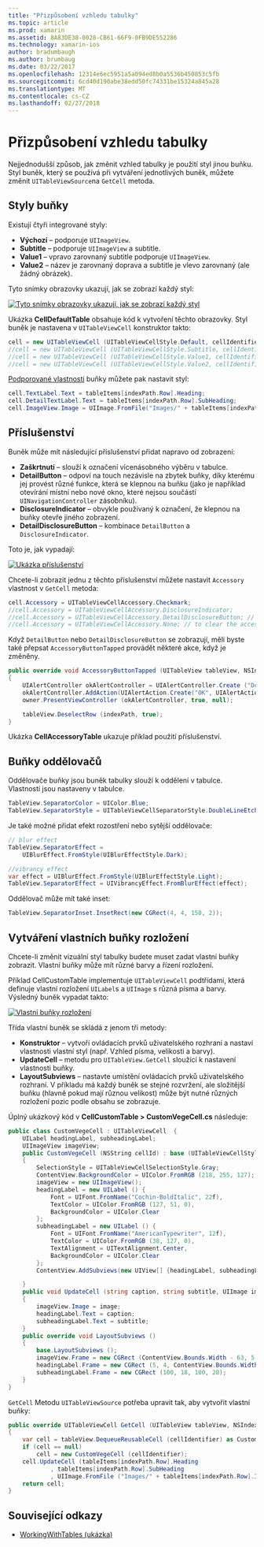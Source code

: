 ```yaml
---
title: "Přizpůsobení vzhledu tabulky"
ms.topic: article
ms.prod: xamarin
ms.assetid: 8A83DE38-0028-CB61-66F9-0FB9DE552286
ms.technology: xamarin-ios
author: bradumbaugh
ms.author: brumbaug
ms.date: 03/22/2017
ms.openlocfilehash: 12314e6ec5951a5a094ed8b0a5536b450853c5fb
ms.sourcegitcommit: 6cd40d190abe38edd50fc74331be15324a845a28
ms.translationtype: MT
ms.contentlocale: cs-CZ
ms.lasthandoff: 02/27/2018
---
```

# <a name="customizing-a-tables-appearance"></a>Přizpůsobení vzhledu tabulky

Nejjednodušší způsob, jak změnit vzhled tabulky je použití styl jinou buňku. Styl buněk, který se používá při vytváření jednotlivých buněk, můžete změnit `UITableViewSource`na `GetCell` metoda.

## <a name="cell-styles"></a>Styly buňky

Existují čtyři integrované styly:

-  **Výchozí** – podporuje `UIImageView`.
-  **Subtitle** – podporuje `UIImageView` a subtitle.
-  **Value1** – vpravo zarovnaný subtitle podporuje `UIImageView`.
-  **Value2** – název je zarovnaný doprava a subtitle je vlevo zarovnaný (ale žádný obrázek).


Tyto snímky obrazovky ukazují, jak se zobrazí každý styl:

 [ ![](customizing-table-appearance-images/image7.png "Tyto snímky obrazovky ukazují, jak se zobrazí každý styl")](customizing-table-appearance-images/image7.png)

Ukázka **CellDefaultTable** obsahuje kód k vytvoření těchto obrazovky. Styl buněk je nastavena v `UITableViewCell` konstruktor takto:

```csharp
cell = new UITableViewCell (UITableViewCellStyle.Default, cellIdentifier);
//cell = new UITableViewCell (UITableViewCellStyle.Subtitle, cellIdentifier);
//cell = new UITableViewCell (UITableViewCellStyle.Value1, cellIdentifier);
//cell = new UITableViewCell (UITableViewCellStyle.Value2, cellIdentifier);
```

[Podporované vlastnosti](http://developer.xamarin.com/api/type/UIKit.UITableViewCell/) buňky můžete pak nastavit styl:

```csharp
cell.TextLabel.Text = tableItems[indexPath.Row].Heading;
cell.DetailTextLabel.Text = tableItems[indexPath.Row].SubHeading;
cell.ImageView.Image = UIImage.FromFile("Images/" + tableItems[indexPath.Row].ImageName); // don't use for Value2
```

## <a name="accessories"></a>Příslušenství

Buněk může mít následující příslušenství přidat napravo od zobrazení:

-   **Zaškrtnutí** – slouží k označení vícenásobného výběru v tabulce.
-   **DetailButton** – odpoví na touch nezávisle na zbytek buňky, díky kterému jej provést různé funkce, která se klepnou na buňku (jako je například otevírání místní nebo nové okno, které nejsou součástí `UINavigationController` zásobníku).
-   **DisclosureIndicator** – obvykle používaný k označení, že klepnou na buňky otevře jiného zobrazení.
-   **DetailDisclosureButton** – kombinace `DetailButton` a `DisclosureIndicator`.


Toto je, jak vypadají:

 [ ![](customizing-table-appearance-images/image8.png "Ukázka příslušenství")](customizing-table-appearance-images/image8.png)

Chcete-li zobrazit jednu z těchto příslušenství můžete nastavit `Accessory` vlastnost v `GetCell` metoda:

```csharp
cell.Accessory = UITableViewCellAccessory.Checkmark;
//cell.Accessory = UITableViewCellAccessory.DisclosureIndicator;
//cell.Accessory = UITableViewCellAccessory.DetailDisclosureButton; // implement AccessoryButtonTapped
//cell.Accessory = UITableViewCellAccessory.None; // to clear the accessory
```

Když `DetailButton` nebo `DetailDisclosureButton` se zobrazují, měli byste také přepsat `AccessoryButtonTapped` provádět některé akce, když je změněny.

```csharp
public override void AccessoryButtonTapped (UITableView tableView, NSIndexPath indexPath)
{
    UIAlertController okAlertController = UIAlertController.Create ("DetailDisclosureButton Touched", tableItems[indexPath.Row].Heading, UIAlertControllerStyle.Alert);
    okAlertController.AddAction(UIAlertAction.Create("OK", UIAlertActionStyle.Default, null));
    owner.PresentViewController (okAlertController, true, null);

    tableView.DeselectRow (indexPath, true);
}
```

Ukázka **CellAccessoryTable** ukazuje příklad použití příslušenství.

## <a name="cell-separators"></a>Buňky oddělovačů

Oddělovače buňky jsou buněk tabulky slouží k oddělení v tabulce. Vlastnosti jsou nastaveny v tabulce.

```csharp
TableView.SeparatorColor = UIColor.Blue;
TableView.SeparatorStyle = UITableViewCellSeparatorStyle.DoubleLineEtched;
```

Je také možné přidat efekt rozostření nebo sytější oddělovače:

```csharp
// blur effect
TableView.SeparatorEffect =
    UIBlurEffect.FromStyle(UIBlurEffectStyle.Dark);

//vibrancy effect
var effect = UIBlurEffect.FromStyle(UIBlurEffectStyle.Light);
TableView.SeparatorEffect = UIVibrancyEffect.FromBlurEffect(effect);
```

Oddělovač může mít také inset:

```csharp
TableView.SeparatorInset.InsetRect(new CGRect(4, 4, 150, 2));
```

## <a name="creating-custom-cell-layouts"></a>Vytváření vlastních buňky rozložení

Chcete-li změnit vizuální styl tabulky budete muset zadat vlastní buňky zobrazit. Vlastní buňky může mít různé barvy a řízení rozložení.

Příklad CellCustomTable implementuje `UITableViewCell` podtřídami, která definuje vlastní rozložení `UILabel`s a `UIImage` s různá písma a barvy. Výsledný buněk vypadat takto:

 [ ![](customizing-table-appearance-images/image9.png "Vlastní buňky rozložení")](customizing-table-appearance-images/image9.png)

Třída vlastní buněk se skládá z jenom tři metody:

-   **Konstruktor** – vytvoří ovládacích prvků uživatelského rozhraní a nastaví vlastnosti vlastní styl (např. Vzhled písma, velikosti a barvy).
-   **UpdateCell** – metodu pro `UITableView.GetCell` sloužící k nastavení vlastnosti buňky.
-   **LayoutSubviews** – nastavte umístění ovládacích prvků uživatelského rozhraní. V příkladu má každý buněk se stejné rozvržení, ale složitější buňku (hlavně pokud mají různou velikost) může být nutné různých rozložení pozic podle obsahu se zobrazuje.


Úplný ukázkový kód v **CellCustomTable > CustomVegeCell.cs** následuje:

```csharp
public class CustomVegeCell : UITableViewCell  {
    UILabel headingLabel, subheadingLabel;
    UIImageView imageView;
    public CustomVegeCell (NSString cellId) : base (UITableViewCellStyle.Default, cellId)
    {
        SelectionStyle = UITableViewCellSelectionStyle.Gray;
        ContentView.BackgroundColor = UIColor.FromRGB (218, 255, 127);
        imageView = new UIImageView();
        headingLabel = new UILabel () {
            Font = UIFont.FromName("Cochin-BoldItalic", 22f),
            TextColor = UIColor.FromRGB (127, 51, 0),
            BackgroundColor = UIColor.Clear
        };
        subheadingLabel = new UILabel () {
            Font = UIFont.FromName("AmericanTypewriter", 12f),
            TextColor = UIColor.FromRGB (38, 127, 0),
            TextAlignment = UITextAlignment.Center,
            BackgroundColor = UIColor.Clear
        };
        ContentView.AddSubviews(new UIView[] {headingLabel, subheadingLabel, imageView});

    }
    public void UpdateCell (string caption, string subtitle, UIImage image)
    {
        imageView.Image = image;
        headingLabel.Text = caption;
        subheadingLabel.Text = subtitle;
    }
    public override void LayoutSubviews ()
    {
        base.LayoutSubviews ();
        imageView.Frame = new CGRect (ContentView.Bounds.Width - 63, 5, 33, 33);
        headingLabel.Frame = new CGRect (5, 4, ContentView.Bounds.Width - 63, 25);
        subheadingLabel.Frame = new CGRect (100, 18, 100, 20);
    }
}
```

`GetCell` Metodu `UITableViewSource` potřeba upravit tak, aby vytvořit vlastní buňky:

```csharp
public override UITableViewCell GetCell (UITableView tableView, NSIndexPath indexPath)
{
    var cell = tableView.DequeueReusableCell (cellIdentifier) as CustomVegeCell;
    if (cell == null)
        cell = new CustomVegeCell (cellIdentifier);
    cell.UpdateCell (tableItems[indexPath.Row].Heading
            , tableItems[indexPath.Row].SubHeading
            , UIImage.FromFile ("Images/" + tableItems[indexPath.Row].ImageName) );
    return cell;
}
```



## <a name="related-links"></a>Související odkazy

- [WorkingWithTables (ukázka)](https://developer.xamarin.com/samples/monotouch/WorkingWithTables)
